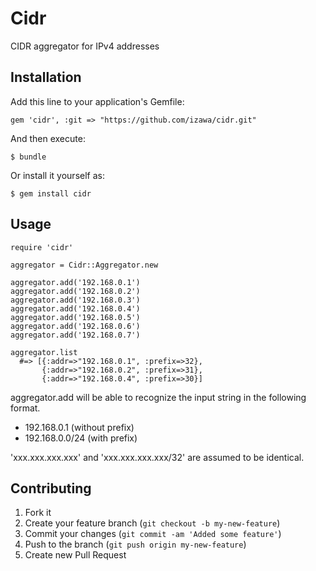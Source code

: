 # Cidr

CIDR aggregator for IPv4 addresses

## Installation

Add this line to your application's Gemfile:

    gem 'cidr', :git => "https://github.com/izawa/cidr.git"

And then execute:

    $ bundle

Or install it yourself as:

    $ gem install cidr

## Usage

    require 'cidr'

    aggregator = Cidr::Aggregator.new

    aggregator.add('192.168.0.1')
    aggregator.add('192.168.0.2')
    aggregator.add('192.168.0.3')
    aggregator.add('192.168.0.4')
    aggregator.add('192.168.0.5')
    aggregator.add('192.168.0.6')
    aggregator.add('192.168.0.7')

    aggregator.list
      #=> [{:addr=>"192.168.0.1", :prefix=>32},
           {:addr=>"192.168.0.2", :prefix=>31},
           {:addr=>"192.168.0.4", :prefix=>30}]

aggregator.add will be able to recognize the input string in the following format.

  * 192.168.0.1  (without prefix)
  * 192.168.0.0/24 (with prefix)

'xxx.xxx.xxx.xxx' and  'xxx.xxx.xxx.xxx/32' are assumed to be identical.


## Contributing

1. Fork it
2. Create your feature branch (`git checkout -b my-new-feature`)
3. Commit your changes (`git commit -am 'Added some feature'`)
4. Push to the branch (`git push origin my-new-feature`)
5. Create new Pull Request
